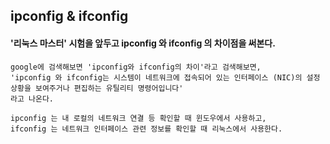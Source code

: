 ## ipconfig & ifconfig
#### '리눅스 마스터' 시험을 앞두고 ipconfig 와 ifconfig 의 차이점을 써본다.

~~~
google에 검색해보면 'ipconfig와 ifconfig의 차이'라고 검색해보면,
'ipconfig 와 ifconfig는 시스템이 네트워크에 접속되어 있는 인터페이스 (NIC)의 설정 상황을 보여주거나 편집하는 유틸리티 명령어입니다'
라고 나온다.

ipconfig 는 내 로컬의 네트워크 연결 등 확인할 때 윈도우에서 사용하고,
ifconfig 는 네트워크 인터페이스 관련 정보를 확인할 때 리눅스에서 사용한다.
~~~ 
